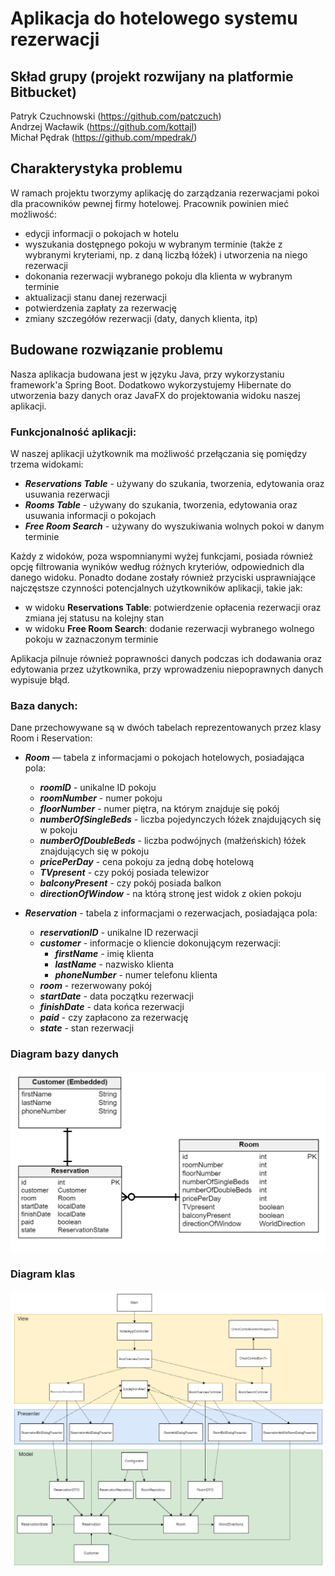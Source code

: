 <h1>Aplikacja do hotelowego systemu rezerwacji</h1>

## Skład grupy (projekt rozwijany na platformie Bitbucket)
Patryk Czuchnowski (https://github.com/patczuch) <br/>
Andrzej Wacławik (https://github.com/kottajl) <br/>
Michał Pędrak (https://github.com/mpedrak/) <br/>

## Charakterystyka problemu
W ramach projektu tworzymy aplikację do zarządzania rezerwacjami pokoi dla pracowników pewnej firmy hotelowej.
Pracownik powinien mieć możliwość:
- edycji informacji o pokojach w hotelu
- wyszukania dostępnego pokoju w wybranym terminie (także z wybranymi kryteriami, np. z daną liczbą łóżek) i utworzenia na niego rezerwacji
- dokonania rezerwacji wybranego pokoju dla klienta w wybranym terminie
- aktualizacji stanu danej rezerwacji
- potwierdzenia zapłaty za rezerwację
- zmiany szczegółów rezerwacji (daty, danych klienta, itp)

## Budowane rozwiązanie problemu
Nasza aplikacja budowana jest w języku Java, przy wykorzystaniu framework'a Spring Boot.
Dodatkowo wykorzystujemy Hibernate do utworzenia bazy danych oraz JavaFX do projektowania widoku naszej aplikacji.

<h3>Funkcjonalność aplikacji:</h3>
W naszej aplikacji użytkownik ma możliwość przełączania się pomiędzy trzema widokami:

- _**Reservations Table**_ - używany do szukania, tworzenia, edytowania oraz usuwania rezerwacji
- _**Rooms Table**_ - używany do szukania, tworzenia, edytowania oraz usuwania informacji o pokojach
- _**Free Room Search**_ - używany do wyszukiwania wolnych pokoi w danym terminie

Każdy z widoków, poza wspomnianymi wyżej funkcjami, posiada również opcję filtrowania wyników według różnych kryteriów, odpowiednich dla danego widoku.
Ponadto dodane zostały również przyciski usprawniające najczęstsze czynności potencjalnych użytkowników aplikacji,
takie jak:
- w widoku **Reservations Table**: potwierdzenie opłacenia rezerwacji oraz zmiana jej statusu na kolejny stan
- w widoku **Free Room Search**: dodanie rezerwacji wybranego wolnego pokoju w zaznaczonym terminie

Aplikacja pilnuje również poprawności danych podczas ich dodawania oraz edytowania przez użytkownika, przy wprowadzeniu niepoprawnych danych wypisuje błąd.


<h3>Baza danych:</h3>
Dane przechowywane są w dwóch tabelach reprezentowanych przez klasy Room i Reservation:


- _**Room**_ — tabela z informacjami o pokojach hotelowych, posiadająca pola:
  - _**roomID**_ - unikalne ID pokoju
  - _**roomNumber**_ - numer pokoju
  - _**floorNumber**_ - numer piętra, na którym znajduje się pokój
  - _**numberOfSingleBeds**_ - liczba pojedynczych łóżek znajdujących się w pokoju
  - _**numberOfDoubleBeds**_ - liczba podwójnych (małżeńskich) łóżek znajdujących się w pokoju
  - _**pricePerDay**_ - cena pokoju za jedną dobę hotelową
  - _**TVpresent**_ - czy pokój posiada telewizor
  - _**balconyPresent**_ - czy pokój posiada balkon
  - _**directionOfWindow**_ - na którą stronę jest widok z okien pokoju


- _**Reservation**_ - tabela z informacjami o rezerwacjach, posiadająca pola:
  - _**reservationID**_ - unikalne ID rezerwacji
  - _**customer**_ - informacje o kliencie dokonującym rezerwacji:
    - _**firstName**_ - imię klienta
    - _**lastName**_ - nazwisko klienta
    - _**phoneNumber**_ - numer telefonu klienta
  - _**room**_ - rezerwowany pokój
  - _**startDate**_ - data początku rezerwacji
  - _**finishDate**_ - data końca rezerwacji
  - _**paid**_ - czy zapłacono za rezerwację
  - _**state**_ - stan rezerwacji

<h3>Diagram bazy danych</h3>

![Screenshot](img/db_diagram.png)

<h3>Diagram klas</h3>

![Screenshot](img/class_diagram.png)
